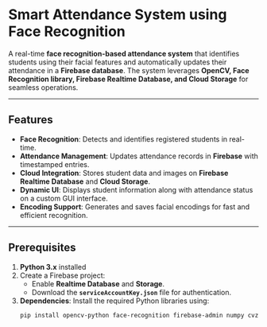 # **Smart Attendance System using Face Recognition**

A real-time **face recognition-based attendance system** that identifies students using their facial features and automatically updates their attendance in a **Firebase database**. The system leverages **OpenCV, Face Recognition library, Firebase Realtime Database, and Cloud Storage** for seamless operations.

---

## **Features**
- **Face Recognition**: Detects and identifies registered students in real-time.
- **Attendance Management**: Updates attendance records in **Firebase** with timestamped entries.
- **Cloud Integration**: Stores student data and images on **Firebase Realtime Database** and **Cloud Storage**.
- **Dynamic UI**: Displays student information along with attendance status on a custom GUI interface.
- **Encoding Support**: Generates and saves facial encodings for fast and efficient recognition.

---

## **Prerequisites**

1. **Python 3.x** installed  
2. Create a Firebase project:
   - Enable **Realtime Database** and **Storage**.
   - Download the **`serviceAccountKey.json`** file for authentication.
3. **Dependencies**: Install the required Python libraries using:
   ```bash
   pip install opencv-python face-recognition firebase-admin numpy cvzone
